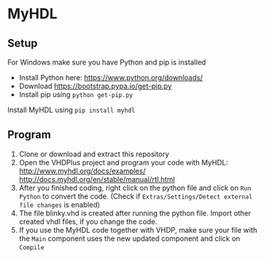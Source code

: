 # MyHDL
## Setup
For Windows make sure you have Python and pip is installed
- Install Python here: https://www.python.org/downloads/
- Download https://bootstrap.pypa.io/get-pip.py
- Install pip using `python get-pip.py`

Install MyHDL using `pip install myhdl`

## Program
1. Clone or download and extract this repository
2. Open the VHDPlus project and program your code with MyHDL: <br/>
http://www.myhdl.org/docs/examples/ <br/>
http://docs.myhdl.org/en/stable/manual/rtl.html
3. After you finished coding, right click on the python file and click on `Run Python` to convert the code. 
(Check if `Extras/Settings/Detect external file changes` is enabled)
4. The file blinky.vhd is created after running the python file. Import other created vhdl files, if you change the code.
5. If you use the MyHDL code together with VHDP, make sure your file with the `Main` component uses the new updated component and click on `Compile`
